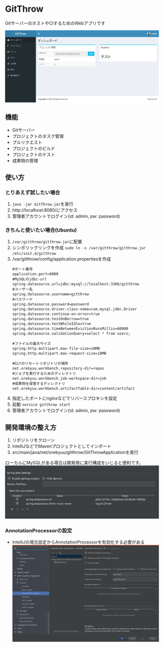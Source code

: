 # GitThrow
GitサーバーのホストやCIするためのWebアプリです

![img](img/screenshot.png)  

## 機能  
- Gitサーバー
- プロジェクトのタスク管理
- プルリクエスト
- プロジェクトのビルド
- プロジェクトのテスト
- 成果物の管理

## 使い方  
### とりあえず試したい場合  
1. `java -jar GitThrow.jar`を実行
1. http://localhost:8080/にアクセス
1. 管理者アカウントでログイン(id: admin, pw: password)

### きちんと使いたい場合(Ubuntu)
1. `/var/gitthrow/gitthrow.jar`に配置
1. シンボリックリンクを作成
    `sudo ln -s /var/gitthrow/gitthrow.jar /etc/init.d/gitthrow`
1. /var/gitthrow/config/application.propertiesを作成
    ``` properties
    #ポート番号
    application.port=8000
    #MySQLのjdbc-url
    spring.datasource.url=jdbc:mysql://localhost:3306/gitthrow
    #ユーザー名
    spring.datasource.username=gitthrow
    #パスワード
    spring.datasource.password=password
    spring.datasource.driver-class-name=com.mysql.jdbc.Driver
    spring.datasource.continue-on-error=true
    spring.datasource.testOnBorrow=true
    spring.datasource.testWhileIdle=true
    spring.datasource.timeBetweenEvictionRunsMillis=60000
    spring.datasource.validationQuery=select * from users;
    
    #ファイルの最大サイズ
    spring.http.multipart.max-file-size=10MB
    spring.http.multipart.max-request-size=10MB
    
    #Gitのリモートリポジトリの場所
    net.orekyuu.workbench.repository-dir=repos
    #ジョブを実行するためのディレクトリ
    net.orekyuu.workbench.job-workspace-dir=job
    #成果物を保管するディレクトリ
    net.orekyuu.workbench.artifactTable-dir=content/artifact
    ```
1. 指定したポートにnginxなどでリバースプロキシを設定
1. 起動 `service gitthrow start`
1. 管理者アカウントでログイン(id: admin, pw: password)

## 開発環境の整え方  
1. リポジトリをクローン
1. IntelliJなどでMavenプロジェクトとしてインポート
1. src/main/java/net/orekyuu/gitthrow/GitThrowApplicationを実行
  
ローカルにMySQLがある場合は開発用に実行構成をいじると便利です。  
![img](img/dev-setting.png)

### AnnotationProcessorの設定
- IntelliJの場合設定からAnnotationProcessorを有効化する必要がある
![img](img/intellij_annotation.png)
